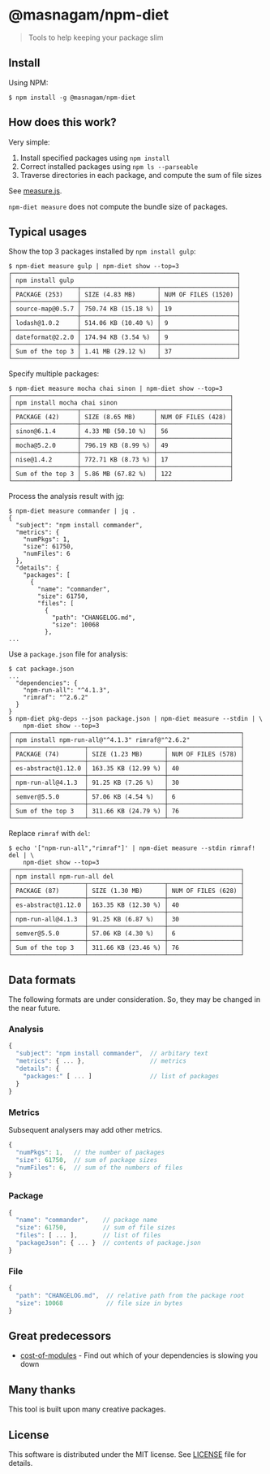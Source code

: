 # @masnagam/npm-diet

> Tools to help keeping your package slim

## Install

Using NPM:

```console
$ npm install -g @masnagam/npm-diet
```

## How does this work?

Very simple:

1. Install specified packages using `npm install`
2. Correct installed packages using `npm ls --parseable`
3. Traverse directories in each package, and compute the sum of file sizes

See [measure.js](./lib/measure.js).

`npm-diet measure` does not compute the bundle size of packages.

## Typical usages

Show the top 3 packages installed by `npm install gulp`:

```console
$ npm-diet measure gulp | npm-diet show --top=3
┌──────────────────────────────────────────────────────────────┐
│ npm install gulp                                             │
├──────────────────┬─────────────────────┬─────────────────────┤
│ PACKAGE (253)    │ SIZE (4.83 MB)      │ NUM OF FILES (1520) │
├──────────────────┼─────────────────────┼─────────────────────┤
│ source-map@0.5.7 │ 750.74 KB (15.18 %) │ 19                  │
├──────────────────┼─────────────────────┼─────────────────────┤
│ lodash@1.0.2     │ 514.06 KB (10.40 %) │ 9                   │
├──────────────────┼─────────────────────┼─────────────────────┤
│ dateformat@2.2.0 │ 174.94 KB (3.54 %)  │ 9                   │
├──────────────────┼─────────────────────┼─────────────────────┤
│ Sum of the top 3 │ 1.41 MB (29.12 %)   │ 37                  │
└──────────────────┴─────────────────────┴─────────────────────┘
```

Specify multiple packages:

```console
$ npm-diet measure mocha chai sinon | npm-diet show --top=3
┌────────────────────────────────────────────────────────────┐
│ npm install mocha chai sinon                               │
├──────────────────┬────────────────────┬────────────────────┤
│ PACKAGE (42)     │ SIZE (8.65 MB)     │ NUM OF FILES (428) │
├──────────────────┼────────────────────┼────────────────────┤
│ sinon@6.1.4      │ 4.33 MB (50.10 %)  │ 56                 │
├──────────────────┼────────────────────┼────────────────────┤
│ mocha@5.2.0      │ 796.19 KB (8.99 %) │ 49                 │
├──────────────────┼────────────────────┼────────────────────┤
│ nise@1.4.2       │ 772.71 KB (8.73 %) │ 17                 │
├──────────────────┼────────────────────┼────────────────────┤
│ Sum of the top 3 │ 5.86 MB (67.82 %)  │ 122                │
└──────────────────┴────────────────────┴────────────────────┘
```

Process the analysis result with [jq]:

```console
$ npm-diet measure commander | jq .
{
  "subject": "npm install commander",
  "metrics": {
    "numPkgs": 1,
    "size": 61750,
    "numFiles": 6
  },
  "details": {
    "packages": [
      {
        "name": "commander",
        "size": 61750,
        "files": [
          {
            "path": "CHANGELOG.md",
            "size": 10068
          },
...
```

Use a `package.json` file for analysis:

```console
$ cat package.json
...
  "dependencies": {
    "npm-run-all": "^4.1.3",
    "rimraf": "^2.6.2"
  }
}
$ npm-diet pkg-deps --json package.json | npm-diet measure --stdin | \
    npm-diet show --top=3
┌───────────────────────────────────────────────────────────────┐
│ npm install npm-run-all@"^4.1.3" rimraf@"^2.6.2"              │
├────────────────────┬─────────────────────┬────────────────────┤
│ PACKAGE (74)       │ SIZE (1.23 MB)      │ NUM OF FILES (578) │
├────────────────────┼─────────────────────┼────────────────────┤
│ es-abstract@1.12.0 │ 163.35 KB (12.99 %) │ 40                 │
├────────────────────┼─────────────────────┼────────────────────┤
│ npm-run-all@4.1.3  │ 91.25 KB (7.26 %)   │ 30                 │
├────────────────────┼─────────────────────┼────────────────────┤
│ semver@5.5.0       │ 57.06 KB (4.54 %)   │ 6                  │
├────────────────────┼─────────────────────┼────────────────────┤
│ Sum of the top 3   │ 311.66 KB (24.79 %) │ 76                 │
└────────────────────┴─────────────────────┴────────────────────┘
```

Replace `rimraf` with `del`:

```console
$ echo '["npm-run-all","rimraf"]' | npm-diet measure --stdin rimraf! del | \
    npm-diet show --top=3
┌───────────────────────────────────────────────────────────────┐
│ npm install npm-run-all del                                   │
├────────────────────┬─────────────────────┬────────────────────┤
│ PACKAGE (87)       │ SIZE (1.30 MB)      │ NUM OF FILES (628) │
├────────────────────┼─────────────────────┼────────────────────┤
│ es-abstract@1.12.0 │ 163.35 KB (12.30 %) │ 40                 │
├────────────────────┼─────────────────────┼────────────────────┤
│ npm-run-all@4.1.3  │ 91.25 KB (6.87 %)   │ 30                 │
├────────────────────┼─────────────────────┼────────────────────┤
│ semver@5.5.0       │ 57.06 KB (4.30 %)   │ 6                  │
├────────────────────┼─────────────────────┼────────────────────┤
│ Sum of the top 3   │ 311.66 KB (23.46 %) │ 76                 │
└────────────────────┴─────────────────────┴────────────────────┘
```

## Data formats

The following formats are under consideration.  So, they may be changed in the
near future.

### Analysis

```js
{
  "subject": "npm install commander",  // arbitary text
  "metrics": { ... },                  // metrics
  "details": {
    "packages:" [ ... ]                // list of packages
  }
}
```

### Metrics

Subsequent analysers may add other metrics.

```js
{
  "numPkgs": 1,   // the number of packages
  "size": 61750,  // sum of package sizes
  "numFiles": 6,  // sum of the numbers of files
}
```

### Package

```js
{
  "name": "commander",    // package name
  "size": 61750,          // sum of file sizes
  "files": [ ... ],       // list of files
  "packageJson": { ... }  // contents of package.json
}
```

### File

```js
{
  "path": "CHANGELOG.md",  // relative path from the package root
  "size": 10068            // file size in bytes
}
```

## Great predecessors

* [cost-of-modules] - Find out which of your dependencies is slowing you down

## Many thanks

This tool is built upon many creative packages.

## License

This software is distributed under the MIT license.  See [LICENSE](./LICENSE)
file for details.

[jq]: https://stedolan.github.io/jq/
[cost-of-modules]: https://github.com/siddharthkp/cost-of-modules
